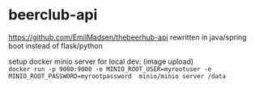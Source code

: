 # beerclub-api

https://github.com/EmilMadsen/thebeerhub-api rewritten in java/spring boot instead of flask/python

setup docker minio server for local dev:  (image upload)  
```docker run -p 9000:9000 -e MINIO_ROOT_USER=myrootuser -e MINIO_ROOT_PASSWORD=myrootpassword  minio/minio server /data```
